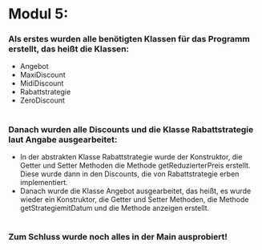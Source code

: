# Modul 5:
### Als erstes wurden alle benötigten Klassen für das Programm erstellt, das heißt die Klassen:
- Angebot
- MaxiDiscount
- MidiDiscount
- Rabattstrategie
- ZeroDiscount

#

### Danach wurden alle Discounts und die Klasse Rabattstrategie laut Angabe ausgearbeitet:
- In der abstrakten Klasse Rabattstrategie wurde der Konstruktor, die Getter und Setter Methoden die Methode getReduzierterPreis erstellt. Diese wurde dann in den Discounts, die von Rabattstrategie erben implementiert.
- Danach wurde die Klasse Angebot ausgearbeitet, das heißt, es wurde wieder ein Konstruktor, die Getter und Setter Methoden, die Methode getStrategiemitDatum und die Methode anzeigen erstellt.

#

### Zum Schluss wurde noch alles in der Main ausprobiert!